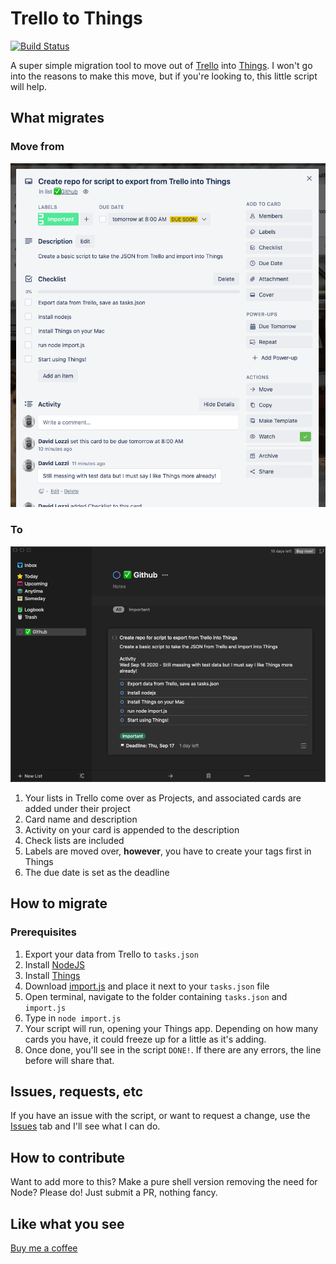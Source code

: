 # Trello to Things

[![Build Status](https://img.shields.io/static/v1.svg?label=CSL&message=software%20against%20climate%20change&color=green?style=flat&logo=github)](https://img.shields.io/static/v1.svg?label=CSL&message=software%20against%20climate%20change&color=green?style=flat&logo=github)

A super simple migration tool to move out of [Trello](https://trello.com) into [Things](https://culturedcode.com/things/). I won't go into the reasons to make this move, but if you're looking to, this little script will help.

## What migrates

### Move from

![Trello card](https://raw.githubusercontent.com/DavidLozzi/TrelloToThings/master/assets/trello_screenshot.png)

### To

![Things screen](https://raw.githubusercontent.com/DavidLozzi/TrelloToThings/master/assets/things_screenshot.png)

1. Your lists in Trello come over as Projects, and associated cards are added under their project
1. Card name and description
1. Activity on your card is appended to the description
1. Check lists are included
1. Labels are moved over, **however**, you have to create your tags first in Things
1. The due date is set as the deadline

## How to migrate

### Prerequisites

1. Export your data from Trello to `tasks.json`
1. Install [NodeJS](https://nodejs.org/en/)
1. Install [Things](https://culturedcode.com/things/)
1. Download [import.js](https://raw.githubusercontent.com/DavidLozzi/TrelloToThings/master/import.js) and place it next to your `tasks.json` file
1. Open terminal, navigate to the folder containing `tasks.json` and `import.js`
1. Type in `node import.js`
1. Your script will run, opening your Things app. Depending on how many cards you have, it could freeze up for a little as it's adding.
1. Once done, you'll see in the script `DONE!`. If there are any errors, the line before will share that.

## Issues, requests, etc

If you have an issue with the script, or want to request a change, use the [Issues](https://github.com/DavidLozzi/TrelloToThings/issues) tab and I'll see what I can do.

## How to contribute

Want to add more to this? Make a pure shell version removing the need for Node? Please do! Just submit a PR, nothing fancy.

## Like what you see

[Buy me a coffee](https://www.buymeacoffee.com/davidlozzi)
